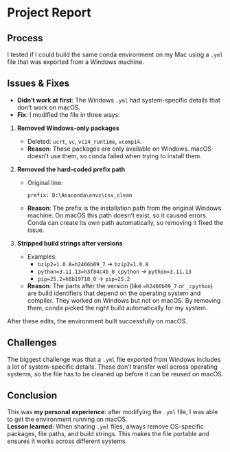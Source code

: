 # Project Report

## Process  
I tested if I could build the same conda environment on my Mac using a `.yml` file that was exported from a Windows machine.  

## Issues & Fixes  
- **Didn’t work at first**: The Windows `.yml` had system-specific details that don’t work on macOS.  
- **Fix**: I modified the file in three ways:  

1. **Removed Windows-only packages**  
   - Deleted: `ucrt`, `vc`, `vc14_runtime`, `vcomp14`.  
   - **Reason**: These packages are only available on Windows. macOS doesn’t use them, so conda failed when trying to install them.  

2. **Removed the hard-coded prefix path**  
   - Original line:  
     ```
     prefix: D:\Anaconda\envs\csv_clean
     ```  
   - **Reason**: The prefix is the installation path from the original Windows machine. On macOS this path doesn’t exist, so it caused errors. Conda can create its own path automatically, so removing it fixed the issue.  

3. **Stripped build strings after versions**  
   - Examples:  
     - `bzip2=1.0.8=h2466b09_7` → `bzip2=1.0.8`  
     - `python=3.11.13=h3f84c4b_0_cpython` → `python=3.11.13`  
     - `pip=25.2=h8b19718_0` → `pip=25.2`  
   - **Reason**: The parts after the version (like `=h2466b09_7` or `_cpython`) are build identifiers that depend on the operating system and compiler. They worked on Windows but not on macOS. By removing them, conda picked the right build automatically for my system.  

After these edits, the environment built successfully on macOS.  

## Challenges  
The biggest challenge was that a `.yml` file exported from Windows includes a lot of system-specific details. These don’t transfer well across operating systems, so the file has to be cleaned up before it can be reused on macOS.  

## Conclusion  
This was **my personal experience**: after modifying the `.yml` file, I was able to get the environment running on macOS.  
**Lesson learned:** When sharing `.yml` files, always remove OS-specific packages, file paths, and build strings. This makes the file portable and ensures it works across different systems.  